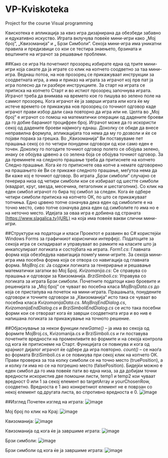 # VP-Kviskoteka
Project for the course Visual programming

Квискотека е апликација за квиз игра дизајнирана да обезбеди забавно и едукативно искуство. Играта вклучува повеќе мини-игри како „Мој број“, „Квизоманија“ и „ Брзи Симболи“. Секоја мини-игра има уникатни правила и предизвици со кои се тестира знаењето, брзината и вештините на играчот за решавање проблеми.

##Како се игра
На почетниот прозорец избирате една од трите мини-игри која сакате да ја играте со клик на копчето соодветно за таа мини-игра. Веднаш потоа, на нов прозорец се прикажуваат инструкции за соодветната игра, а има и приказ на играта за играчот кој прв пат ја игра полесно да ги разбере инструкциите. За старт на играта се притиска на копчето Старт и во истиот прозорец започнува играта. Играчот треба да внимава на времето кое го пишува во зелено поле на самиот прозорец. Кога играчот ќе ја заврши играта или кога ќе му истече времето се прикажува нов прозорец со точниот одговор каде играчот прави избор дали сака повторно да игра или не.
Целта во „Мој број“ е играчот со помош на математички операции од дадените броеви да го добие бараниот троцифрен број. Играчот може да го искористи секој од дадените броеви најмногу еднаш. Доколку се обиде да внесе неправилна формула, апликацијата тоа нема да му го дозволи и ќе се појави порака за грешка.
Во „Квизоманија“ Ви поставуваме пет прашања секој со по четири понудени одговори од кои само еден е точен. Доколку го погодите точниот одговор полето се обојува зелено, инаку се обојува црвено а со зелена боја се обојува точниот одговор. За да преминете на следното прашање треба да притиснете на копчето Следно прашање. Кога ќе го притиснете ова копче а немате одговорено на прашањето ќе Ви се прикаже следното прашање, меѓутоа нема да Ви каже кој е точниот одговор.
Во играта „Брзи симболи“ случајно се генерира низа од четири симболи кои се избираат од шестте симболи (квадрат, круг, ѕвезда, месечина, петаголник и шестаголник). Со клик на еден симбол играчот го бира тој симбол за следен. Кога ќе одбере четири симболи притиска на копчето ОК, по што се прикажуваат топчиња. Едно црвено топче означува дека еден од симболите е на точно место, сиво топче означува дека еден од симболите го има но е на неточно место.
Идејата за оваа игра е добиена од страната [https://www.slagalica.tv](URL) на која има повеќе вакви слични мини-игри. 

##Структури на податоци и класи
Проектот е развиен во C# користејќи Windows Forms за графичкиот кориснички интерфејс. Податоците за секоја игра се складираат и управуваат во рамките на класите што ја инкапсулираат логиката и состојбата на играта.
*Form1.cs*: Главната форма која обезбедува навигација помеѓу мини-игрите.
За секоја мини-игра има посебна форма која се отвора со навигација од главната форма. 
*MojBroj.cs*: Ја содржи логиката за генерирање и решавање математички загатки во Мој Број.
*Kvizomanija.cs*: Се справува со прашања и одговори за Квизоманија.
*BrziSimboli.cs*: Управува со логиката за играта Брзи симболи.
Почетните податоци како броевите и решенијата за „Мој број“ се чуваат во посебна класа *MojBrojData.cs* до која се пристапува на почеток на мини-играта. Прашањата, понудените одговори и точните одговори за „Квизоманија“ исто така се чуваат во посебна класа *KvizomanijaData.cs*.
*MojBrojEndDialog.cs*, *KvizomanijaEndDialog.cs* и *BrziSimboliEndDialog.cs* се исто така посебни форми кои се отвораат кога ќе заврши соодветната игра и во нив е напишана логиката за прикажување на точното решение.

##Објаснување за некои функции
*newGame()* – ја има во секоја од формите MojBroj.cs,  Kvizomanija.cs и BrziSimboli.cs и ги поставува почетните вредности на променливите во формите и на секоја контрола од кога ќе притиснеме на Старт. Функцијата се повикува и кога од крајниот дијалог играчот ќе одбере да игра повторно.
*count()* – се наоѓа во формата BrziSimboli.cs и се повикува при секој клик на копчето ОК. Прави проверка за тоа колку симболи се на точно место (truePosition), а и колку ги има но се на погрешно место (falsePosition). Бидејќи можно е еден симбол да го има повеќе пати во една низа, за да добијам точни вредности искористив две помошни листи, temp1 и temp2 кои чуваат вредност 0 или 1 за секој елемент во targetArray и yourChosenRow, соодветно. Вредноста е 1 ако конкретниот елемент не е поврзан со некој елемент од другата листа, во спротивно вредноста е 0.
![image](https://github.com/user-attachments/assets/cb3f8b2c-37ed-4849-80ce-8fd310949012)

##Изглед
Почетен изглед на играта:
![image](https://github.com/user-attachments/assets/36f070e9-da92-4fd3-921e-e2abd6c6c67d)

Мој број по клик на Крај:
![image](https://github.com/user-attachments/assets/e537155b-baff-4484-b5d1-e9c70a346065)

Квизоманија:
![image](https://github.com/user-attachments/assets/cee2eb1c-9350-4c55-9b5f-850859c4b8de)

Квизоманија од кога ќе ја завршиме играта:
![image](https://github.com/user-attachments/assets/8d051d8f-5217-4f36-83ac-9770daf62bca)

Брзи симболи:
![image](https://github.com/user-attachments/assets/92434ad6-179f-4227-b024-a7039144a090)
 
Брзи симболи од кога ќе ја завршиме играта:
![image](https://github.com/user-attachments/assets/5ffca10f-9f3a-445c-ba54-1b79ef29a3f2)


